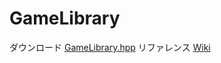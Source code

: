 # GameLibrary

ダウンロード [GameLibrary.hpp](https://raw.githubusercontent.com/Naoki-Nakagawa/GameLibrary/master/GameLibrary.hpp)
リファレンス [Wiki](https://github.com/itukikikuti/GameLibrary/wiki)
